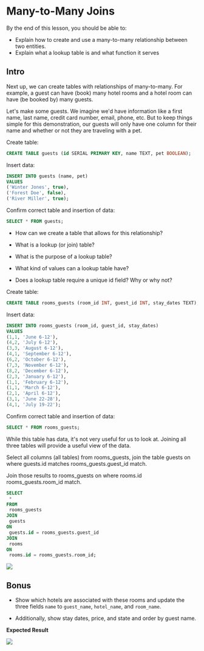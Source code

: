 # Many-to-Many Joins

By the end of this lesson, you should be able to:

- Explain how to create and use a many-to-many relationship between two entities.
- Explain what a lookup table is and what function it serves

## Intro

Next up, we can create tables with relationships of many-to-many. For example, a guest can have (book) many hotel rooms and a hotel room can have (be booked by) many guests.

Let's make some guests. We imagine we'd have information like a first name, last name, credit card number, email, phone, etc. But to keep things simple for this demonstration, our guests will only have one column for their name and whether or not they are traveling with a pet.

Create table:

```SQL
CREATE TABLE guests (id SERIAL PRIMARY KEY, name TEXT, pet BOOLEAN);
```

Insert data:

```SQL
INSERT INTO guests (name, pet)
VALUES
('Winter Jones', true),
('Forest Doe', false),
('River Miller', true);
```

Confirm correct table and insertion of data:

```SQL
SELECT * FROM guests;
```

- How can we create a table that allows for this relationship?

- What is a lookup (or join) table?
- What is the purpose of a lookup table?
- What kind of values can a lookup table have?
- Does a lookup table require a unique id field? Why or why not?

Create table:

```SQL
CREATE TABLE rooms_guests (room_id INT, guest_id INT, stay_dates TEXT);
```

Insert data:

```SQL
INSERT INTO rooms_guests (room_id, guest_id, stay_dates)
VALUES
(1,1, 'June 6-12'),
(4,2, 'July 6-12'),
(3,3, 'August 6-12'),
(4,1, 'September 6-12'),
(6,2, 'October 6-12'),
(7,3, 'November 6-12'),
(8,2, 'December 6-12'),
(2,3, 'January 6-12'),
(1,1, 'February 6-12'),
(1,1, 'March 6-12'),
(2,1, 'April 6-12'),
(3,1, 'June 22-28'),
(4,1, 'July 19-22');
```

Confirm correct table and insertion of data:

```SQL
SELECT * FROM rooms_guests;
```

While this table has data, it's not very useful for us to look at. Joining all three tables will provide a useful view of the data.

Select all columns (all tables) from rooms_guests, join the table guests on where guests.id matches rooms_guests.guest_id match.

Join those results to rooms_guests on where rooms.id rooms_guests.room_id match.

```SQL
SELECT
 *
FROM
 rooms_guests
JOIN
 guests
ON
 guests.id = rooms_guests.guest_id
JOIN
 rooms
ON
 rooms.id = rooms_guests.room_id;

```

![](../assets/join-guests-rooms.png)

## Bonus

- Show which hotels are associated with these rooms and update the three fields `name` to `guest_name`, `hotel_name`, and `room_name`.

- Additionally, show stay dates, price, and state and order by guest name.

**Expected Result**

![](../assets/bonus-result.png)
